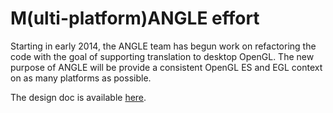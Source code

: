 # M(ulti-platform)ANGLE effort #

Starting in early 2014, the ANGLE team has begun work on refactoring the code with the goal of supporting translation to desktop OpenGL.  The new purpose of ANGLE will be provide a consistent OpenGL ES and EGL context on as many platforms as possible.

The design doc is available [here](https://docs.google.com/document/d/17mxRfzXuEWyvGM3t2KqVY4svvfRj_GzysOEpmnDpqeo/edit?usp=sharing).